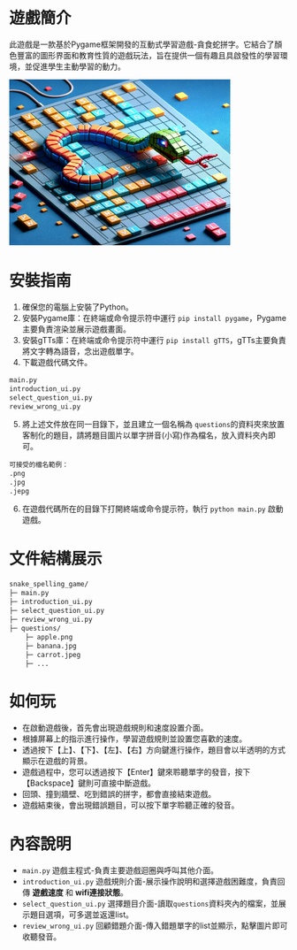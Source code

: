 # 遊戲簡介
此遊戲是一款基於Pygame框架開發的互動式學習遊戲-貪食蛇拼字。它結合了顏色豐富的圖形界面和教育性質的遊戲玩法，旨在提供一個有趣且具啟發性的學習環境，並促進學生主動學習的動力。

<img src="/document/picture.png" alt="蛇" width="400" height="300">


# 安裝指南
1. 確保您的電腦上安裝了Python。
2. 安裝Pygame庫：在終端或命令提示符中運行 `pip install pygame`，Pygame主要負責渲染並展示遊戲畫面。
3. 安裝gTTs庫：在終端或命令提示符中運行 `pip install gTTS`，gTTs主要負責將文字轉為語音，念出遊戲單字。
4. 下載遊戲代碼文件。
```
main.py
introduction_ui.py
select_question_ui.py
review_wrong_ui.py
```
5. 將上述文件放在同一目錄下，並且建立一個名稱為 `questions`的資料夾來放置客制化的題目，請將題目圖片以單字拼音(小寫)作為檔名，放入資料夾內即可。
```
可接受的檔名範例：
.png
.jpg
.jepg
```
6. 在遊戲代碼所在的目錄下打開終端或命令提示符，執行 `python main.py` 啟動遊戲。

# 文件結構展示
```
snake_spelling_game/  
├─ main.py  
├─ introduction_ui.py  
├─ select_question_ui.py  
├─ review_wrong_ui.py  
├─ questions/  
    ├─ apple.png  
    ├─ banana.jpg  
    ├─ carrot.jpeg  
    ├─ ...
```

# 如何玩
- 在啟動遊戲後，首先會出現遊戲規則和速度設置介面。
- 根據屏幕上的指示進行操作，學習遊戲規則並設置您喜歡的速度。
- 透過按下【上】、【下】、【左】、【右】方向鍵進行操作，題目會以半透明的方式顯示在遊戲的背景。
- 遊戲過程中，您可以透過按下【Enter】鍵來聆聽單字的發音，按下【Backspace】鍵則可直接中斷遊戲。
- 回頭、撞到牆壁、吃到錯誤的拼字，都會直接結束遊戲。
- 遊戲結束後，會出現錯誤題目，可以按下單字聆聽正確的發音。


# 內容說明
- `main.py` 遊戲主程式-負責主要遊戲迴圈與呼叫其他介面。
- `introduction_ui.py` 遊戲規則介面-展示操作說明和選擇遊戲困難度，負責回傳 __遊戲速度__ 和 __wifi連接狀態__。
- `select_question_ui.py` 選擇題目介面-讀取`questions`資料夾內的檔案，並展示題目選項，可多選並返還list。
- `review_wrong_ui.py` 回顧錯題介面-傳入錯題單字的list並顯示，點擊圖片即可收聽發音。